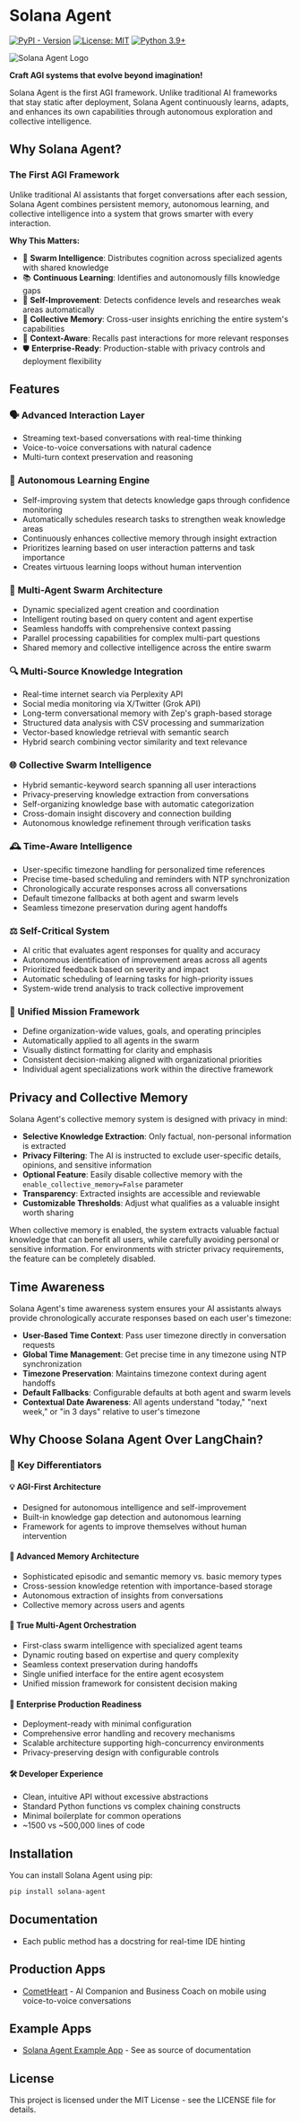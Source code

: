 # Solana Agent

[![PyPI - Version](https://img.shields.io/pypi/v/solana-agent)](https://pypi.org/project/solana-agent/)
[![License: MIT](https://img.shields.io/badge/License-MIT-green.svg)](https://opensource.org/licenses/MIT)
[![Python 3.9+](https://img.shields.io/badge/python-3.9+-orange.svg)](https://www.python.org/downloads/)

![Solana Agent Logo](https://dl.walletbubbles.com/solana-agent-logo.png?width=200)

**Craft AGI systems that evolve beyond imagination!**

Solana Agent is the first AGI framework. Unlike traditional AI frameworks that stay static after deployment, Solana Agent continuously learns, adapts, and enhances its own capabilities through autonomous exploration and collective intelligence.

## Why Solana Agent?

### The First AGI Framework

Unlike traditional AI assistants that forget conversations after each session, Solana Agent combines persistent memory, autonomous learning, and collective intelligence into a system that grows smarter with every interaction.

**Why This Matters:**
- 🐝 **Swarm Intelligence**: Distributes cognition across specialized agents with shared knowledge
- 📚 **Continuous Learning**: Identifies and autonomously fills knowledge gaps
- 🔄 **Self-Improvement**: Detects confidence levels and researches weak areas automatically
- 🧠 **Collective Memory**: Cross-user insights enriching the entire system's capabilities
- 🎯 **Context-Aware**: Recalls past interactions for more relevant responses
- 🛡️ **Enterprise-Ready**: Production-stable with privacy controls and deployment flexibility

## Features

### 🗣️ **Advanced Interaction Layer**
- Streaming text-based conversations with real-time thinking
- Voice-to-voice conversations with natural cadence
- Multi-turn context preservation and reasoning

### 🧠 **Autonomous Learning Engine**
- Self-improving system that detects knowledge gaps through confidence monitoring
- Automatically schedules research tasks to strengthen weak knowledge areas
- Continuously enhances collective memory through insight extraction
- Prioritizes learning based on user interaction patterns and task importance
- Creates virtuous learning loops without human intervention

### 🤖 **Multi-Agent Swarm Architecture**
- Dynamic specialized agent creation and coordination
- Intelligent routing based on query content and agent expertise
- Seamless handoffs with comprehensive context passing
- Parallel processing capabilities for complex multi-part questions
- Shared memory and collective intelligence across the entire swarm

### 🔍 **Multi-Source Knowledge Integration**
- Real-time internet search via Perplexity API
- Social media monitoring via X/Twitter (Grok API)
- Long-term conversational memory with Zep's graph-based storage
- Structured data analysis with CSV processing and summarization
- Vector-based knowledge retrieval with semantic search
- Hybrid search combining vector similarity and text relevance

### 🌐 **Collective Swarm Intelligence**
- Hybrid semantic-keyword search spanning all user interactions
- Privacy-preserving knowledge extraction from conversations
- Self-organizing knowledge base with automatic categorization
- Cross-domain insight discovery and connection building
- Autonomous knowledge refinement through verification tasks

### 🕰️ **Time-Aware Intelligence**
- User-specific timezone handling for personalized time references
- Precise time-based scheduling and reminders with NTP synchronization
- Chronologically accurate responses across all conversations
- Default timezone fallbacks at both agent and swarm levels
- Seamless timezone preservation during agent handoffs

### ⚖️ **Self-Critical System**
- AI critic that evaluates agent responses for quality and accuracy
- Autonomous identification of improvement areas across all agents
- Prioritized feedback based on severity and impact
- Automatic scheduling of learning tasks for high-priority issues
- System-wide trend analysis to track collective improvement

### 🎯 **Unified Mission Framework**
- Define organization-wide values, goals, and operating principles
- Automatically applied to all agents in the swarm
- Visually distinct formatting for clarity and emphasis
- Consistent decision-making aligned with organizational priorities
- Individual agent specializations work within the directive framework

## Privacy and Collective Memory

Solana Agent's collective memory system is designed with privacy in mind:

- **Selective Knowledge Extraction**: Only factual, non-personal information is extracted
- **Privacy Filtering**: The AI is instructed to exclude user-specific details, opinions, and sensitive information
- **Optional Feature**: Easily disable collective memory with the `enable_collective_memory=False` parameter
- **Transparency**: Extracted insights are accessible and reviewable
- **Customizable Thresholds**: Adjust what qualifies as a valuable insight worth sharing

When collective memory is enabled, the system extracts valuable factual knowledge that can benefit all users, while carefully avoiding personal or sensitive information. For environments with stricter privacy requirements, the feature can be completely disabled.

## Time Awareness

Solana Agent's time awareness system ensures your AI assistants always provide chronologically accurate responses based on each user's timezone:

- **User-Based Time Context**: Pass user timezone directly in conversation requests
- **Global Time Management**: Get precise time in any timezone using NTP synchronization
- **Timezone Preservation**: Maintains timezone context during agent handoffs
- **Default Fallbacks**: Configurable defaults at both agent and swarm levels
- **Contextual Date Awareness**: All agents understand "today," "next week," or "in 3 days" relative to user's timezone

## Why Choose Solana Agent Over LangChain?

### 🎯 Key Differentiators

#### 💡 **AGI-First Architecture**
- Designed for autonomous intelligence and self-improvement
- Built-in knowledge gap detection and autonomous learning
- Framework for agents to improve themselves without human intervention

#### 🧠 **Advanced Memory Architecture**
- Sophisticated episodic and semantic memory vs. basic memory types
- Cross-session knowledge retention with importance-based storage
- Autonomous extraction of insights from conversations
- Collective memory across users and agents

#### 🤝 **True Multi-Agent Orchestration**
- First-class swarm intelligence with specialized agent teams
- Dynamic routing based on expertise and query complexity
- Seamless context preservation during handoffs
- Single unified interface for the entire agent ecosystem
- Unified mission framework for consistent decision making

#### 🏢 **Enterprise Production Readiness**
- Deployment-ready with minimal configuration
- Comprehensive error handling and recovery mechanisms
- Scalable architecture supporting high-concurrency environments
- Privacy-preserving design with configurable controls

#### 🛠️ **Developer Experience**
- Clean, intuitive API without excessive abstractions
- Standard Python functions vs complex chaining constructs
- Minimal boilerplate for common operations
- ~1500 vs ~500,000 lines of code

## Installation

You can install Solana Agent using pip:

```bash
pip install solana-agent
```

## Documentation
* Each public method has a docstring for real-time IDE hinting

## Production Apps
* [CometHeart](https://cometheart.com) - AI Companion and Business Coach on mobile using voice-to-voice conversations

## Example Apps
* [Solana Agent Example App](https://github.com/truemagic-coder/solana-agent-app) - See as source of documentation

## License

This project is licensed under the MIT License - see the LICENSE file for details.
